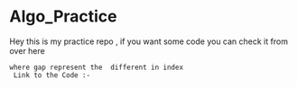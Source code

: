 # Algo_Practice
Hey this is my practice repo , if you want some code you can check it from over here
```July 28th 2021 - Gap Method Added , leetcode , merge Sorted Arrays with Space Complexcity O(1) and Time Complexticity O(n)*log(gap) 
where gap represent the  different in index
 Link to the Code :- 
